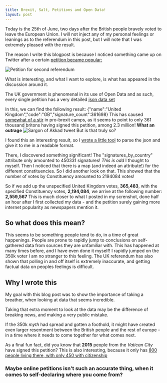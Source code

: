 ```yaml
---
title: Brexit, Salt, Petitions and Open Data!
layout: post
---
```


Today is the 25th of June, two days after the British people bravely voted to leave
the European Union. I will not inject any of my personal feelings or leanings as to the
referendum in this post, but I will note that I was extremely pleased with the result.

The reason I write this blogpost is because I noticed something came up on Twitter after
a certain [petition became popular:](https://petition.parliament.uk/petitions/131215)

![Petition for second referendum](http://puu.sh/pFQMK/3b908f1632.png)


What is interesting, and what I want to explore, is what has appeared in the discussion around it.

The UK government is phenomenal in its use of Open Data and as such, every single petition has a very detailed [json data set](https://petition.parliament.uk/petitions/131215.json)

In this, we can find the following result: {"name":"United Kingdom","code":"GB","signature_count":361698}
This has caused [somewhat of a stir](https://twitter.com/Sargon_of_Akkad/status/746765832223604736) in pro-brexit camps, as it seems to point to only 361 thousand britons having signed this petition, among 2.3 million! **What an outrage**
![Sargon of Akkad tweet](http://puu.sh/pFRt9/f526c3a0e5.png
)
But is that truly so?

I found this an interesting result, so I [wrote a little tool](https://github.com/cruor99/UK-parliament-petitions-by-country) to parse the json and give it to me in a readable format.

There, I discovered something significant! The "signatures\_by\_country" attribute only amounted to 450331 signatures! *This is odd* I thought to myself.
Then I noticed that there is a map (and indeed an attribute!) for the different constituencies. So I did another look on that.
This showed that the number of votes by Constituency amounted to 2194084 votes!

So if we add up the unspecified United Kingdom votes, **365,483**, with the specified Constituency votes, **2,194,084**, we arrive at the following number: **2,559,567**
This is much closer to what I posted in my screnshot, done half an hour after I first collected my data - and the petition surely gaining more internet popularity as newspapers mention it.

## So what does this mean?

This seems to be something people tend to do, in a time of great happenings. People are prone to rapidly jump to conclusions on self-gathered data from sources they are unfamiliar with.
This has happened at many times before, and I have even done it myself! I rapidly jumped on the 350k voter  I am no stranger to this feeling. The UK referendum has also shown that polling in and off itself is extremely inaccurate, and getting factual data on peoples feelings is difficult.

## Why I wrote this

My goal with this blog post was to show the importance of taking a breather, when looking at data that seems incredible.

Taking that extra moment to look at the data may be the difference of breaking news, and making a very public mistake.

If the 350k *myth* had spread and gotten a foothold, it might have created even larger resentment between the British people and the rest of europe - in a time where it needs to come together for what comes next.

As a final fun fact, did you know that **2015** people from the *Vatican City* have signed this petition? This is also interesting, because it only has [800 people living there, with only 450 with citizenship](http://www.vaticanstate.va/content/vaticanstate/en/stato-e-governo/note-generali/popolazione.html)

### Maybe online petitions isn't such an accurate thing, when it comes to self-declaring where you come from?
